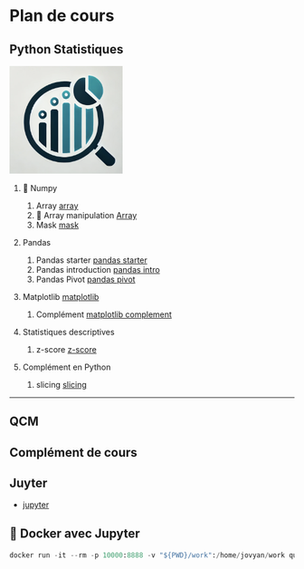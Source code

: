 # Plan de cours

## Python Statistiques 

<img src="./images/stat.png" width="200" />

1. 🐍  Numpy 
   1. Array [array](./Supports/chap-array-maths.md)
   2. 🏅 Array manipulation [Array](./Supports/chap-manipulation-array.md)
   3. Mask [mask](./Supports/chap-numpy-mask.md)

2. Pandas
   1. Pandas starter [pandas starter](./Supports/chap-pandas-starter.md)
   2. Pandas introduction [pandas intro](./Supports/chap-pandas-introduction.md)
   3. Pandas Pivot [pandas pivot](./Supports/chap-pandas-pivot.md)
3. Matplotlib [matplotlib](./Supports/chap-graphique.md)
   1. Complément [matplotlib complement](./Supports/chap-graphique-complements.md)

4. Statistiques descriptives
   1. z-score [z-score](./Supports/chap-zscore.md)
   
5. Complément en Python
   1. slicing [slicing](./Supports/chap-slicing.md)
---

## QCM


## Complément de cours

   
## Juyter 

- [jupyter](https://jupyter.org/)

## 🐳 Docker avec Jupyter 

```python
docker run -it --rm -p 10000:8888 -v "${PWD}/work":/home/jovyan/work quay.io/jupyter/datascience-notebook:2024-04-29
```
